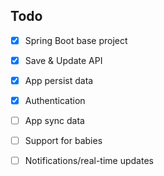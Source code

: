 ## Todo

- [x] Spring Boot base project
- [x] Save & Update API
- [x] App persist data
- [x] Authentication
- [ ] App sync data
- [ ] Support for babies
- [ ] Notifications/real-time updates

